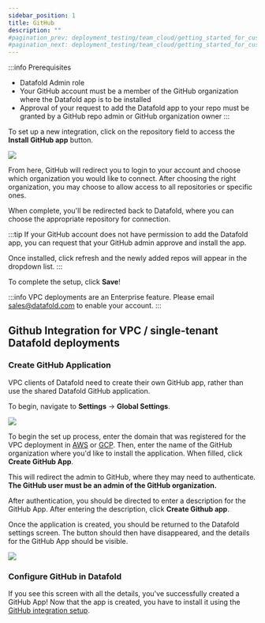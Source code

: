 ```yaml
---
sidebar_position: 1
title: GitHub
description: ""
#pagination_prev: deployment_testing/team_cloud/getting_started_for_customers/version_control
#pagination_next: deployment_testing/team_cloud/getting_started_for_customers/dbt
---
```

<!-- :::caution
If you are on an VPC deployment, you should first create a GitHub App for the integration. See [GitHub integration for Datafold VPC](enterprise_accounts/vpc_deployments/github_vpc) before proceeding with this tutorial.
::: -->

:::info Prerequisites
* Datafold Admin role
* Your GitHub account must be a member of the GitHub organization where the Datafold app is to be installed
* Approval of your request to add the Datafold app to your repo must be granted by a GitHub repo admin or GitHub organization owner
:::

To set up a new integration, click on the repository field to access the **Install GitHub app** button.

![](/img/github_install_button.png)

From here, GitHub will redirect you to login to your account and choose which organization you would like to connect. After choosing the right organization, you may choose to allow access to all repositories or specific ones. 

When complete, you'll be redirected back to Datafold, where you can choose the appropriate repository for connection. 

:::tip
If your GitHub account does not have permission to add the Datafold app, you can request that your GitHub admin approve and install the app.

Once installed, click refresh and the newly added repos will appear in the dropdown list.
:::

To complete the setup, click **Save**!


:::info
VPC deployments are an Enterprise feature. Please email [sales@datafold.com](mailto:sales@datafold.com) to enable your account. 
:::

## Github Integration for VPC / single-tenant Datafold deployments

### Create GitHub Application

VPC clients of Datafold need to create their own GitHub app, rather than use the shared Datafold GitHub application.

To begin, navigate to **Settings** &rarr; **Global Settings**.

![](/img/onprem_github_settings.png)

To begin the set up process, enter the domain that was registered for the VPC deployment in [AWS](/datafold_deployment/vpc_deployment/aws) or [GCP](/datafold_deployment/vpc_deployment/gcp). Then, enter the name of the GitHub organization where you'd like to install the application. When filled, click **Create GitHub App**. 

This will redirect the admin to GitHub, where they may need to authenticate. **The GitHub user must be an admin of the GitHub organization.**


After authentication, you should be directed to enter a description for the GitHub App. After entering the description, click **Create Github app**.

Once the application is created, you should be returned to the Datafold settings screen. The button should then have disappeared, and the details for the GitHub App should be visible.

![](/img/onprem_github_confirmation.png)

### Configure GitHub in Datafold

If you see this screen with all the details, you've successfully created a GitHub App! Now that the app is created, you have to install it using the [GitHub integration setup](/integrations/code_repositories/github).
